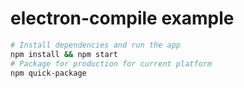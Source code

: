 # electron-compile example

```bash
# Install dependencies and run the app
npm install && npm start
# Package for production for current platform
npm quick-package
```
